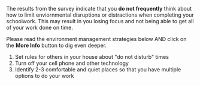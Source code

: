 The results from the survey indicate that you **do not frequently** think about how to limit enviornmental disruptions or distractions when completing your schoolwork. This may result in you losing focus and not being able to get all of your work done on time. 

Please read the environment management strategies below AND click on the **More Info** button to dig even deeper. 

1.	Set rules for others in your house about "do not disturb" times
2.	Turn off your cell phone and other technology
3.	Identify 2-3 comfortable and quiet places so that you have multiple options to do your work
